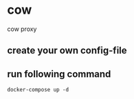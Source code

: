 # cow
cow proxy


## create your own config-file

## run following command
```
docker-compose up -d
```
